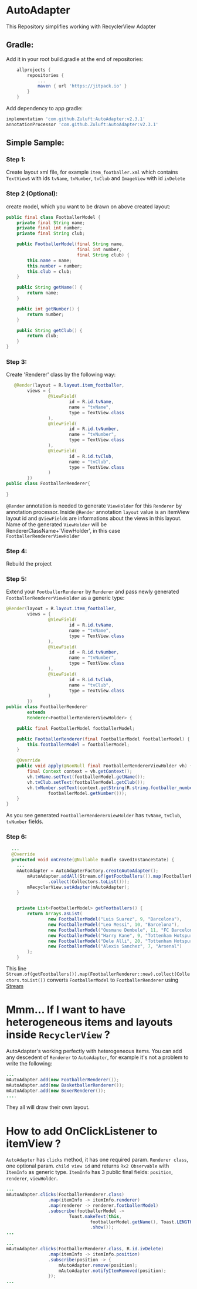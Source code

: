 # AutoAdapter
This Repository simplifies working with RecyclerView Adapter

## Gradle:
Add it in your root build.gradle at the end of repositories:
```Groovy
	allprojects {
		repositories {
			...
			maven { url 'https://jitpack.io' }
		}
	}
```
Add dependency to app gradle:
```Groovy
implementation 'com.github.Zuluft:AutoAdapter:v2.3.1'
annotationProcessor 'com.github.Zuluft:AutoAdapter:v2.3.1'
```

## Simple Sample:

### Step 1:

Create layout xml file, for example ```item_footballer.xml``` which contains ```TextView```s with ids ```tvName```, ```tvNumber```, ```tvClub``` and ```ImageView``` with id ```ivDelete```

### Step 2 (Optional):

create model, which you want to be drawn on above created layout:
```Java
public final class FootballerModel {
    private final String name;
    private final int number;
    private final String club;

    public FootballerModel(final String name,
                           final int number,
                           final String club) {
        this.name = name;
        this.number = number;
        this.club = club;
    }

    public String getName() {
        return name;
    }

    public int getNumber() {
        return number;
    }

    public String getClub() {
        return club;
    }
}
```
### Step 3:

Create 'Renderer' class by the following way:

```Java
   @Render(layout = R.layout.item_footballer,
        views = {
                @ViewField(
                        id = R.id.tvName,
                        name = "tvName",
                        type = TextView.class
                ),
                @ViewField(
                        id = R.id.tvNumber,
                        name = "tvNumber",
                        type = TextView.class
                ),
                @ViewField(
                        id = R.id.tvClub,
                        name = "tvClub",
                        type = TextView.class
                )
        })
public class FootballerRenderer{
        
}
```
```@Render``` annotation is needed to generate ```ViewHolder``` for this ```Renderer``` by annotation processor.
Inside ```@Render``` annotation ```layout``` value is an itemView layout id and ```@ViewField```s are informations about the views in this layout. Name of the generated ```ViewHolder``` will be RendererClassName+'ViewHolder', in this case ```FootballerRendererViewHolder```

### Step 4:

Rebuild the project

### Step 5:

Extend your ```FootballerRenderer``` by ```Renderer``` and pass newly generated ```FootballerRendererViewHolder``` as a generic type:

```Java
@Render(layout = R.layout.item_footballer,
        views = {
                @ViewField(
                        id = R.id.tvName,
                        name = "tvName",
                        type = TextView.class
                ),
                @ViewField(
                        id = R.id.tvNumber,
                        name = "tvNumber",
                        type = TextView.class
                ),
                @ViewField(
                        id = R.id.tvClub,
                        name = "tvClub",
                        type = TextView.class
                )
        })
public class FootballerRenderer
        extends
        Renderer<FootballerRendererViewHolder> {

    public final FootballerModel footballerModel;

    public FootballerRenderer(final FootballerModel footballerModel) {
        this.footballerModel = footballerModel;
    }

    @Override
    public void apply(@NonNull final FootballerRendererViewHolder vh) {
        final Context context = vh.getContext();
        vh.tvName.setText(footballerModel.getName());
        vh.tvClub.setText(footballerModel.getClub());
        vh.tvNumber.setText(context.getString(R.string.footballer_number_template,
                footballerModel.getNumber()));
    }
}
```

As you see generated ```FootballerRendererViewHolder``` has ```tvName```, ```tvClub```, ```tvNumber``` fields.

### Step 6:

```Java
  ...
  @Override
  protected void onCreate(@Nullable Bundle savedInstanceState) {
	...
	mAutoAdapter = AutoAdapterFactory.createAutoAdapter();
        mAutoAdapter.addAll(Stream.of(getFootballers()).map(FootballerRenderer::new)
                .collect(Collectors.toList()));
        mRecyclerView.setAdapter(mAutoAdapter);
    }


    private List<FootballerModel> getFootballers() {
        return Arrays.asList(
                new FootballerModel("Luis Suarez", 9, "Barcelona"),
                new FootballerModel("Leo Messi", 10, "Barcelona"),
                new FootballerModel("Ousmane Dembele", 11, "FC Barcelona"),
                new FootballerModel("Harry Kane", 9, "Tottenham Hotspur"),
                new FootballerModel("Dele Alli", 20, "Tottenham Hotspur"),
                new FootballerModel("Alexis Sanchez", 7, "Arsenal")
        );
    }
```
This line ```Stream.of(getFootballers()).map(FootballerRenderer::new).collect(Collectors.toList())``` converts ```FootballerModel``` to
```FootballerRenderer``` using [Stream](https://github.com/aNNiMON/Lightweight-Stream-API) 

# Mmm... If I want to have heterogeneous items and layouts inside ```RecyclerView``` ?
AutoAdapter's working perfectly with heterogeneous items.
You can add any descedent of ```Renderer``` to ```AutoAdapter```, for example it's not a problem to write the following:
```Java
...
mAutoAdapter.add(new FootballerRenderer());
mAutoAdapter.add(new BasketballerRenderer());
mAutoAdapter.add(new BoxerRenderer());
....
```
They all will draw their own layout.

# How to add OnClickListener to itemView ?

```AutoAdapter``` has ```clicks``` method, it has one required param. ```Renderer class```, one optional param. ```child view id``` and returns ```Rx2 Observable``` with ```ItemInfo``` as generic type. ```ItemInfo``` has 3 public final fields: ```position```, ```renderer```, ```viewHolder```.

```Java
...
mAutoAdapter.clicks(FootballerRenderer.class)
                .map(itemInfo -> itemInfo.renderer)
                .map(renderer -> renderer.footballerModel)
                .subscribe(footballerModel ->
                        Toast.makeText(this,
                                footballerModel.getName(), Toast.LENGTH_LONG)
                                .show());
...
```
```Java
...
mAutoAdapter.clicks(FootballerRenderer.class, R.id.ivDelete)
                .map(itemInfo -> itemInfo.position)
                .subscribe(position -> {
                    mAutoAdapter.remove(position);
                    mAutoAdapter.notifyItemRemoved(position);
                });
...
```
